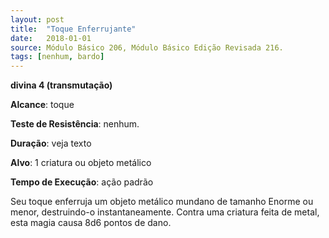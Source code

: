 ```yaml
---
layout: post
title:  "Toque Enferrujante"
date:   2018-01-01
source: Módulo Básico 206, Módulo Básico Edição Revisada 216.
tags: [nenhum, bardo]
---
```


**divina 4 (transmutação)**

**Alcance**: toque

**Teste de Resistência**: nenhum.

**Duração**: veja texto

**Alvo**: 1 criatura ou objeto metálico

**Tempo de Execução**: ação padrão

Seu toque enferruja um objeto metálico mundano de tamanho Enorme ou menor, destruindo-o instantaneamente.
Contra uma criatura feita de metal, esta magia causa 8d6 pontos de dano.
